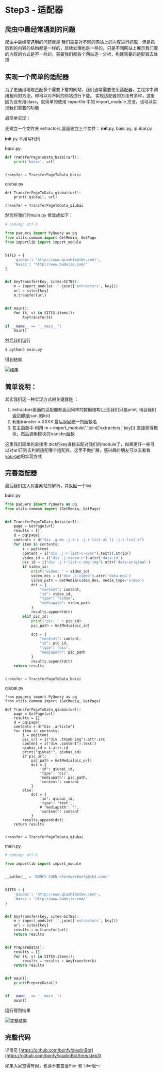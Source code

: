 # Step3 - 适配器

## 爬虫中最经常遇到的问题

爬虫中最经常遇到的问题就是 我们需要对不同的网站上的内容进行抓取，但是抓取到的内容的结构都是一样的，后续处理也是一样的，只是不同网站上展示我们要的内容的方式是不一样的，需要我们都各个网站逐一分析，构建需要的适配器去处理


## 实现一个简单的适配器

为了更通用地取匹配多个需要下载的网站，我们通常需要使用适配器，主程序中调用相同的方法，却可以对不同的网站进行下载。
实现适配器的方法有多种，这里因为没有用class，就简单的使用 importlib 中的 import_module 方法，也可以实现我们需要的功能

最简单实现：

先建立一个文件夹 extractors,里面建立三个文件： __init__.py, baisi.py, qiubai.py

__init__.py 不用写代码

baisi.py:

```python
def TransferPageToData_baisi(url):
    print('baisi', url)


transfer = TransferPageToData_baisi
```

qiubai.py

```
def TransferPageToData_qiubai(url):
    print('qiubai', url)

transfer = TransferPageToData_qiubai

```

然后将我们的main.py 修改成如下：

```python
# coding: utf-8

from pyquery import PyQuery as pq
from utils.common import GetMedia, GetPage
from importlib import import_module


SITES = {
    'qiubai': 'http://www.qiushibaike.com/',
    'baisi': 'http://www.budejie.com/'
}


def AnyTransfer(key, sites=SITES):
    m = import_module('.'.join(['extractors', key]))
    url = sites[key]
    m.transfer(url)


def main():
    for (k, v) in SITES.items():
        AnyTransfer(k)

if __name__ == '__main__':
    main()
```

然后我们运行

```cmd
$ python3 main.py
```

得到结果

![结果](https://github.com/bonfy/xiaolinBot/blob/master/screen/step3-1.gif)


## 简单说明：

其实我们这一种实现方式的关键就是 ： 
1. extractors里面的适配器都返回同样的数据结构(上面我们只是print, 待会我们返回都是json 的list)
2. 利用transfer = XXXX 最后返回统一的函数名
3. 在主函数中 利用 m = import_module('.'.join(['extractors', key])) 直接获得模块，然后调用模块的transfer函数

这里我们简单的直接用 dict的key直接去配对我们的module了，如果更好一些可以对url正则去判断适配哪个适配器，这里不做扩展，感兴趣的朋友可以去看看[you-get](https://github.com/soimort/you-get)的实现方式

## 完善适配器

最后我们加入对各网站的解析，并返回一个list


baisi.py

```python
from pyquery import PyQuery as pq
from utils.common import (GetMedia, GetPage)


def TransferPageToData_baisi(url):
    page = GetPage(url)
    results = []
    d = pq(page)
    contents = d("div .g-mn .j-r-c .j-r-list ul li .j-r-list-c")
    for item in contents:
        i = pq(item)
        content = i("div .j-r-list-c-desc").text().strip()
        video_id = i("div .j-video-c").attr('data-id')
        pic_id = i("div .j-r-list-c-img img").attr('data-original')
        if video_id:
            print('video: ' + video_id)
            video_des = i("div .j-video").attr('data-mp4')
            video_path = GetMedia(video_des, media_type='video')
            dct = {
                "content": content,
                "id": video_id,
                "type": "video",
                "mediapath": video_path
            }
            results.append(dct)
        elif pic_id:
            print('pic: ' + pic_id)
            pic_path = GetMedia(pic_id)

            dct = {
                "content": content,
                "id": pic_id,
                "type": "pic",
                "mediapath": pic_path
            }
            results.append(dct)
    return results


transfer = TransferPageToData_baisi
```

qiubai.py

```
from pyquery import PyQuery as pq
from utils.common import (GetMedia, GetPage)

def TransferPageToData_qiubai(url):
    page = GetPage(url)
    results = []
    d = pq(page)
    contents = d("div .article")
    for item in contents:
        i = pq(item)
        pic_url = i("div .thumb img").attr.src
        content = i("div .content").text()
        qiubai_id = i.attr.id
        print("qiubai:", qiubai_id)
        if pic_url:
            pic_path = GetMedia(pic_url)
            dct = {
                'id': qiubai_id,
                'type': 'pic',
                'mediapath': pic_path,
                'content': content
            }
        else:
            dct = {
                'id': qiubai_id,
                'type': 'text',
                # 'mediapath': '',
                'content': content
            }
        results.append(dct)
    return results


transfer = TransferPageToData_qiubai

```

main.py
```python
# coding: utf-8

from importlib import import_module


__author__ = 'BONFY CHEN <foreverbonfy@163.com>'


SITES = {
    'qiubai': 'http://www.qiushibaike.com/',
    'baisi': 'http://www.budejie.com/'
}


def AnyTransfer(key, sites=SITES):
    m = import_module('.'.join(['extractors', key]))
    url = sites[key]
    results = m.transfer(url)
    return results


def PrepareData():
    results = []
    for (k, v) in SITES.items():
        results = results + AnyTransfer(k)
    return results


def main():
    print(PrepareData())


if __name__ == '__main__':
    main()
```

运行得到结果

![完整结果](https://github.com/bonfy/xiaolinBot/blob/master/screen/step3-2.gif)


## 完整代码 

详情见 [https://github.com/bonfy/xiaolinBot](https://github.com/bonfy/xiaolinBot/tree/step3)

如果大家觉得有用，也请不要吝啬Star 和 Like哦～